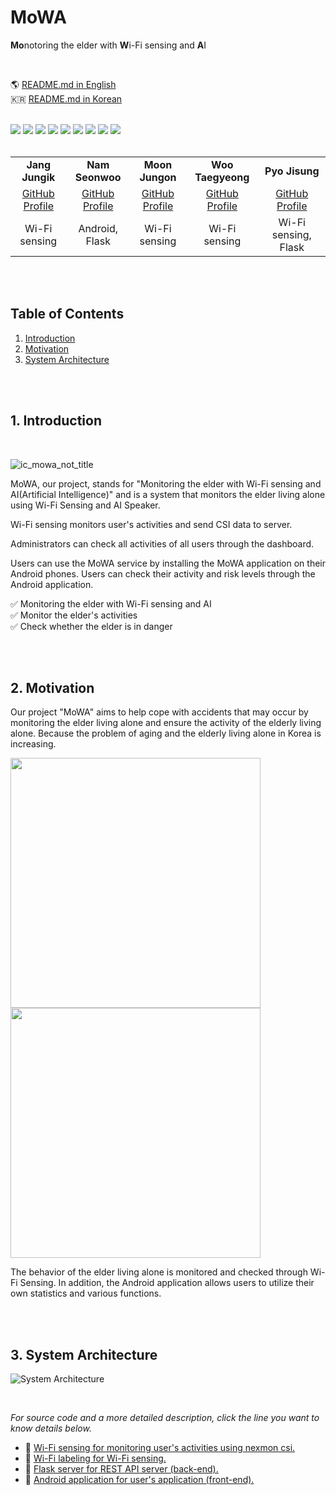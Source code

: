 # MoWA
**Mo**notoring the elder with **W**i-Fi sensing and **A**I


<br/>

🌎 [README.md in English](https://github.com/oss-inc/.github/blob/main/profile/README.md)  
🇰🇷  [README.md in Korean](https://github.com/oss-inc/.github/blob/main/profile/README_KO.md)

<br/>

<!-- Skill -->
<div>
    <img src="https://img.shields.io/badge/git-F05032?style=for-the-badge&logo=git&logoColor=white">
    <img src="https://img.shields.io/badge/github-181717?style=for-the-badge&logo=github&logoColor=white">
    <img src="https://img.shields.io/badge/android-3DDC84?style=for-the-badge&logo=android&logoColor=white">
    <img src="https://img.shields.io/badge/androidstudio-3DDC84?style=for-the-badge&logo=androidstudio&logoColor=white">
    <img src="https://img.shields.io/badge/kotlin-7F52FF?style=for-the-badge&logo=kotlin&logoColor=white">
    <img src="https://img.shields.io/badge/gradle-02303A?style=for-the-badge&logo=gradle&logoColor=white">
    <img src="https://img.shields.io/badge/flask-000000?style=for-the-badge&logo=flask&logoColor=white">
    <img src="https://img.shields.io/badge/python-3776AB?style=for-the-badge&logo=python&logoColor=white">
    <img src="https://img.shields.io/badge/mysql-4479A1?style=for-the-badge&logo=mysql&logoColor=white">
</div>

<br/>

<table>
    <tr>
        <td align="center"><b>Jang Jungik</b></td>
        <td align="center"><b>Nam Seonwoo</b></td>
        <td align="center"><b>Moon Jungon</b></td>
        <td align="center"><b>Woo Taegyeong</b></td>
        <td align="center"><b>Pyo Jisung</b></td>
    </tr>
    <tr>
        <td align="center"><a href="https://github.com/cheeseBG">GitHub Profile</a></td>
        <td align="center"><a href="https://github.com/namseonu">GitHub Profile</a></td>
        <td align="center"><a href="https://github.com/MoonJungGon">GitHub Profile</a></td>
        <td align="center"><a href="https://github.com/wootaegyeoung">GitHub Profile</a></td>
        <td align="center"><a href="https://github.com/pjs990301">GitHub Profile</a></td>
    </tr>
    <tr>
        <td align="center">
            Wi-Fi sensing
        </td>
        <td align="center">
            Android, Flask
        </td>
        <td align="center">
            Wi-Fi sensing
        </td>
        <td align="center">
            Wi-Fi sensing
        </td>
        <td align="center">
            Wi-Fi sensing, Flask
        </td>
    </tr>
</table>

<br/>
<br/>

## <b>Table of Contents</b>
1. [Introduction](#1-introduction)
2. [Motivation](#2-motivation)
3. [System Architecture](#3-system-architecture)

<br/>
<br/>

## <b>1. Introduction</b>

<br/>

![ic_mowa_not_title](https://github.com/GachonMoWA/mowa-app-android/assets/77925666/126ee4c4-8150-47e7-b65a-c0af31b7805b)

MoWA, our project, stands for "Monitoring the elder with Wi-Fi sensing and AI(Artificial Intelligence)" and is a system that monitors the elder living alone using Wi-Fi Sensing and AI Speaker. 

Wi-Fi sensing monitors user's activities and send CSI data to server.

Administrators can check all activities of all users through the dashboard. 

Users can use the MoWA service by installing the MoWA application on their Android phones. 
Users can check their activity and risk levels through the Android application. 

✅ Monitoring the elder with Wi-Fi sensing and AI  
✅ Monitor the elder's activities  
✅ Check whether the elder is in danger  

<br/>
<br/>

## <b>2. Motivation</b>

Our project "MoWA" aims to help cope with accidents that may occur by monitoring the elder living alone and ensure the activity of the elderly living alone. 
Because the problem of aging and the elderly living alone in Korea is increasing. 

<img width="400" src="https://github.com/oss-inc/.github/assets/77925666/c27982bc-0326-405c-8feb-91da30fb24b3" />

<br/>

<img width="400" src="https://github.com/oss-inc/.github/assets/77925666/0ea365ec-4d2d-4e31-92fb-bb81e57f25d3" />

The behavior of the elder living alone is monitored and checked through Wi-Fi Sensing. 
In addition, the Android application allows users to utilize their own statistics and various functions. 

<br/>
<br/>

## <b>3. System Architecture</b>

![System Architecture](https://github.com/oss-inc/.github/assets/77925666/9e244278-2f3d-4997-8857-7c49c6677eef)

<br/>

<i>For source code and a more detailed description, click the line you want to know details below.</i>

- 🔗 <a href="https://github.com/oss-inc/mowa-wifi-sensing">Wi-Fi sensing for monitoring user's activities using nexmon csi.</a>
- 🔗 <a href="https://github.com/oss-inc/mowa-wifi-sensing-labelling">Wi-Fi labeling for Wi-Fi sensing.</a>
- 🔗 <a href="https://github.com/oss-inc/mowa-backend-flask">Flask server for REST API server (back-end).</a>
- 🔗 <a href="https://github.com/oss-inc/mowa-frontend-android">Android application for user's application (front-end).</a>

<br/>
<br/>


